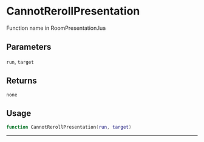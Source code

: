 # CannotRerollPresentation
Function name in RoomPresentation.lua
## Parameters
`run`, `target`
## Returns
`none`
## Usage
```lua
function CannotRerollPresentation(run, target)
```
---

